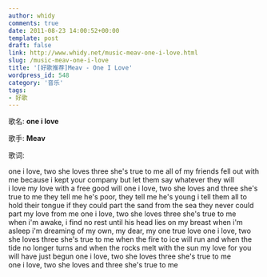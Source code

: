 ```yaml
---
author: whidy
comments: true
date: 2011-08-23 14:00:52+00:00
template: post
draft: false
link: http://www.whidy.net/music-meav-one-i-love.html
slug: /music-meav-one-i-love
title: '[好歌推荐]Meav - One I Love'
wordpress_id: 548
category: '音乐'
tags:
- 好歌
---
```


歌名: **one i love**

歌手: **Meav**

歌词:

one i love, two she loves
three she's true to me
all of my friends fell out with me
because i kept your company
but let them say whatever they will
i love my love with a free good will
one i love, two she loves
and three she's true to me
they tell me he's poor, they tell me he's young
i tell them all to hold their tongue
if they could part the sand from the sea
they never could part my love from me
one i love, two she loves
three she's true to me
when i'm awake, i find no rest
until his head lies on my breast
when i'm asleep i'm dreaming of
my own, my dear, my one true love
one i love, two she loves
three she's true to me
when the fire to ice will run
and when the tide no longer turns
and when the rocks melt with the sun
my love for you will have just begun
one i love, two she loves
three she's true to me
one i love, two she loves
and three she's true to me


